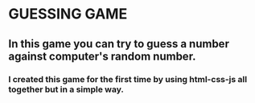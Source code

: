 # GUESSING GAME

## In this game you can try to guess a number against computer's random number.

### I created this game for the first time by using html-css-js all together but in a simple way.

